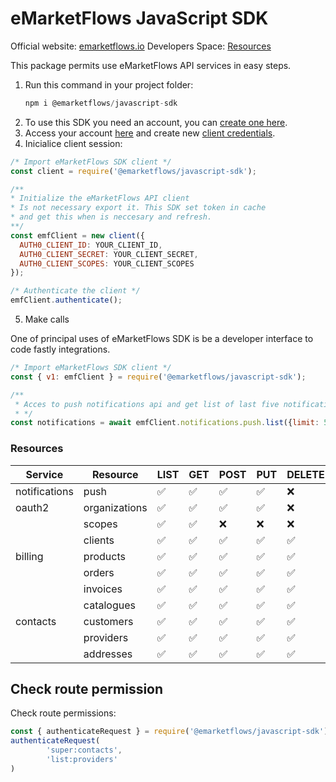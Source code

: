 # eMarketFlows JavaScript SDK

Official website: [emarketflows.io](https://emarketflows.com)
Developers Space: [Resources](https://emarketflows.com/developers)

This package permits use eMarketFlows API services in easy steps.

1. Run this command in your project folder:
   ```js
   npm i @emarketflows/javascript-sdk
   ```
2. To use this SDK you need an account, you can [create one here](#).
3. Access your account [here](https://emarketflows.io/login) and create new [client credentials](#).
4. Inicialice client session:
```js
/* Import eMarketFlows SDK client */
const client = require('@emarketflows/javascript-sdk');

/** 
* Initialize the eMarketFlows API client
* Is not necessary export it. This SDK set token in cache
* and get this when is neccesary and refresh.
**/
const emfClient = new client({
  AUTH0_CLIENT_ID: YOUR_CLIENT_ID,
  AUTH0_CLIENT_SECRET: YOUR_CLIENT_SECRET,
  AUTH0_CLIENT_SCOPES: YOUR_CLIENT_SCOPES
});

/* Authenticate the client */
emfClient.authenticate();
```
5. Make calls

One of principal uses of eMarketFlows SDK is be a developer interface to code fastly integrations.

```js
/* Import eMarketFlows SDK client */
const { v1: emfClient } = require('@emarketflows/javascript-sdk');

/** 
 * Acces to push notifications api and get list of last five notifications.
 * */
const notifications = await emfClient.notifications.push.list({limit: 5});
```

### Resources

| Service | Resource | LIST | GET | POST | PUT | DELETE |
| -------- | ------- | ------- | ------- | ------- | ------- | ------- |
| notifications  | push | ✅ | ✅ | ✅ | ✅ | ❌ |
| oauth2  | organizations | ✅ | ✅ | ✅ | ✅ | ❌ |
|  | scopes | ✅ | ✅ | ❌ | ❌ | ❌ |
|  | clients | ✅ | ✅ | ✅ | ✅ | ✅ |
| billing  | products | ✅ | ✅ | ✅ | ✅ | ✅ |
|  | orders | ✅ | ✅ | ✅ | ✅ | ✅ |
|  | invoices | ✅ | ✅ | ✅ | ✅ | ✅ |
|  | catalogues | ✅ | ✅ | ✅ | ✅ | ✅ |
| contacts  | customers | ✅ | ✅ | ✅ | ✅ | ✅ |
|  | providers | ✅ | ✅ | ✅ | ✅ | ✅ |
|  | addresses | ✅ | ✅ | ✅ | ✅ | ✅ |

## Check route permission
Check route permissions:
```js
const { authenticateRequest } = require('@emarketflows/javascript-sdk');
authenticateRequest(
        'super:contacts',
        'list:providers'
)
```